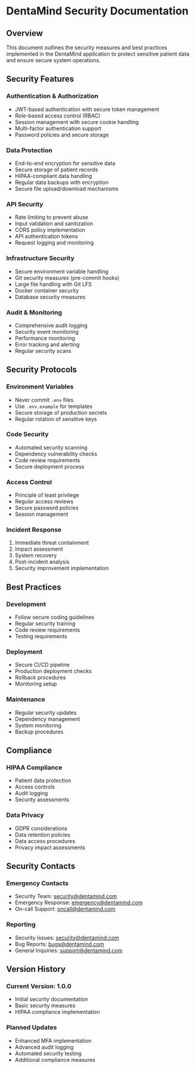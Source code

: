 # DentaMind Security Documentation

## Overview
This document outlines the security measures and best practices implemented in the DentaMind application to protect sensitive patient data and ensure secure system operations.

## Security Features

### Authentication & Authorization
- JWT-based authentication with secure token management
- Role-based access control (RBAC)
- Session management with secure cookie handling
- Multi-factor authentication support
- Password policies and secure storage

### Data Protection
- End-to-end encryption for sensitive data
- Secure storage of patient records
- HIPAA-compliant data handling
- Regular data backups with encryption
- Secure file upload/download mechanisms

### API Security
- Rate limiting to prevent abuse
- Input validation and sanitization
- CORS policy implementation
- API authentication tokens
- Request logging and monitoring

### Infrastructure Security
- Secure environment variable handling
- Git security measures (pre-commit hooks)
- Large file handling with Git LFS
- Docker container security
- Database security measures

### Audit & Monitoring
- Comprehensive audit logging
- Security event monitoring
- Performance monitoring
- Error tracking and alerting
- Regular security scans

## Security Protocols

### Environment Variables
- Never commit `.env` files
- Use `.env.example` for templates
- Secure storage of production secrets
- Regular rotation of sensitive keys

### Code Security
- Automated security scanning
- Dependency vulnerability checks
- Code review requirements
- Secure deployment process

### Access Control
- Principle of least privilege
- Regular access reviews
- Secure password policies
- Session management

### Incident Response
1. Immediate threat containment
2. Impact assessment
3. System recovery
4. Post-incident analysis
5. Security improvement implementation

## Best Practices

### Development
- Follow secure coding guidelines
- Regular security training
- Code review requirements
- Testing requirements

### Deployment
- Secure CI/CD pipeline
- Production deployment checks
- Rollback procedures
- Monitoring setup

### Maintenance
- Regular security updates
- Dependency management
- System monitoring
- Backup procedures

## Compliance

### HIPAA Compliance
- Patient data protection
- Access controls
- Audit logging
- Security assessments

### Data Privacy
- GDPR considerations
- Data retention policies
- Data access procedures
- Privacy impact assessments

## Security Contacts

### Emergency Contacts
- Security Team: security@dentamind.com
- Emergency Response: emergency@dentamind.com
- On-call Support: oncall@dentamind.com

### Reporting
- Security Issues: security@dentamind.com
- Bug Reports: bugs@dentamind.com
- General Inquiries: support@dentamind.com

## Version History

### Current Version: 1.0.0
- Initial security documentation
- Basic security measures
- HIPAA compliance implementation

### Planned Updates
- Enhanced MFA implementation
- Advanced audit logging
- Automated security testing
- Additional compliance measures 